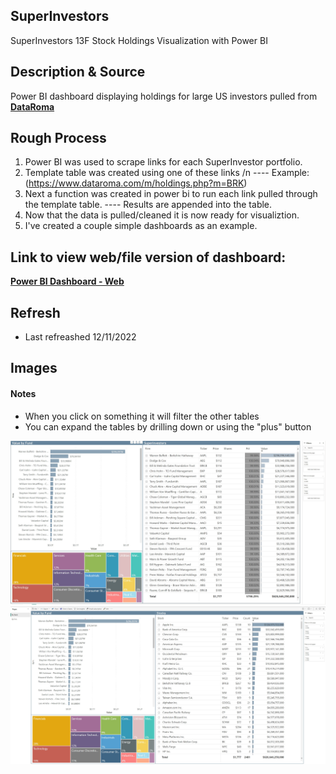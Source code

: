 ## SuperInvestors
SuperInvestors 13F Stock Holdings Visualization with Power BI

## Description & Source
Power BI dashboard displaying holdings for large US investors pulled from [**DataRoma**](https://www.dataroma.com/m/home.php)

## Rough Process
  1. Power BI was used to scrape links for each SuperInvestor portfolio.
  2. Template table was created using one of these links /n
  ---- Example: (https://www.dataroma.com/m/holdings.php?m=BRK)
  3. Next a function was created in power bi to run each link pulled through the template table.
  ---- Results are appended into the table.
  4. Now that the data is pulled/cleaned it is now ready for visualiztion.
  5. I've created a couple simple dashboards as an example.
  
## Link to view web/file version of dashboard:
  [**Power BI Dashboard - Web**](https://app.powerbi.com/view?r=eyJrIjoiMGZjM2YzMDUtMGMwNy00MDQ3LWJjMjQtYmMzYWI1YjRiYjlhIiwidCI6IjRkNDJmNmE4LTcyOTctNGRhYS1iZjhiLTVhOGU5ZmJjOTE1MCJ9)
  
## Refresh
  - Last refreashed 12/11/2022

## Images
#### Notes
- When you click on something it will filter the other tables
- You can expand the tables by drilling down or using the "plus" button
<img src ="https://github.com/TaylorMadeData/SuperInvestors/blob/main/Images/Grouped%20by%20Firm.jpg">

<img src ="https://github.com/TaylorMadeData/SuperInvestors/blob/main/Images/Grouped%20by%20Stocks.jpg">
